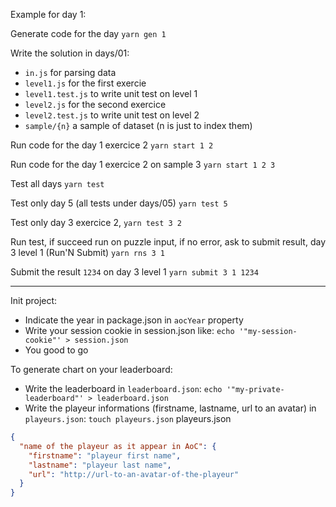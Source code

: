 Example for day 1:

Generate code for the day
`yarn gen 1`

Write the solution in days/01:

- `in.js` for parsing data
- `level1.js` for the first exercie
- `level1.test.js` to write unit test on level 1
- `level2.js` for the second exercice
- `level2.test.js` to write unit test on level 2
- `sample/{n}` a sample of dataset (n is just to index them)

Run code for the day 1 exercice 2
`yarn start 1 2`

Run code for the day 1 exercice 2 on sample 3
`yarn start 1 2 3`

Test all days
`yarn test`

Test only day 5 (all tests under days/05)
`yarn test 5`

Test only day 3 exercice 2,
`yarn test 3 2`

Run test, if succeed run on puzzle input, if no error, ask to submit result, day 3 level 1 (Run'N Submit)
`yarn rns 3 1`

Submit the result `1234` on day 3 level 1
`yarn submit 3 1 1234`

---

Init project:

- Indicate the year in package.json in `aocYear` property
- Write your session cookie in session.json like: `echo '"my-session-cookie"' > session.json`
- You good to go

To generate chart on your leaderboard:

- Write the leaderboard in `leaderboard.json`: `echo '"my-private-leaderboard"' > leaderboard.json`
- Write the playeur informations (firstname, lastname, url to an avatar) in `playeurs.json`:
  `touch playeurs.json`
  playeurs.json

```json
{
  "name of the playeur as it appear in AoC": {
    "firstname": "playeur first name",
    "lastname": "playeur last name",
    "url": "http://url-to-an-avatar-of-the-playeur"
  }
}
```
